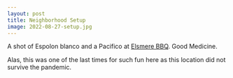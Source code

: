 ```yaml
---
layout: post
title: Neighborhood Setup
image: 2022-08-27-setup.jpg
---
```


A shot of Espolon blanco and a Pacifico at
[Elsmere BBQ](https://www.elsmerebbq.com/). Good Medicine.

Alas, this was one of the last times for such fun here as this location did not
survive the pandemic.
